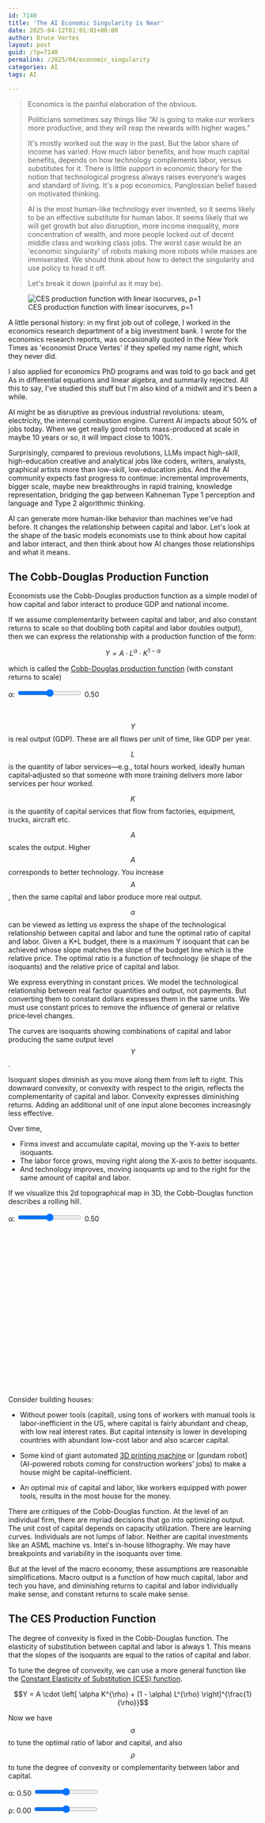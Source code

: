 ```yaml
---
id: 7140
title: 'The AI Economic Singularity is Near'
date: 2025-04-12T01:01:01+00:00
author: Druce Vertes
layout: post
guid: /?p=7140
permalink: /2025/04/economic_singularity
categories: AI
tags: AI

---
```

> Economics is the painful elaboration of the obvious.
>
> Politicians sometimes say things like “AI is going to make our workers more productive, and they will reap the rewards with higher wages."
>
> It's mostly worked out the way in the past. But the labor share of income has varied. How much labor benefits, and how much capital benefits, depends on how technology complements labor, versus substitutes for it. There is little support in economic theory for the notion that technological progress always raises everyone’s wages and standard of living. It's a pop economics, Panglossian belief based on motivated thinking. 
>
>AI is the most human-like technology ever invented, so it seems likely to be an effective substitute for human labor. It seems likely that we will get growth but also disruption, more income inequality, more concentration of wealth, and more people locked out of decent middle class and working class jobs. The worst case would be an 'economic singularity' of robots making more robots while masses are immiserated. We should think about how to detect the singularity and use policy to head it off.
>
>Let's break it down (painful as it may be).
<figure>
  <img
  src="/assets/2025/ces-flat-small.png"
  alt="CES production function with linear isocurves, ρ=1">
	<figcaption>CES production function with linear isocurves, ρ=1</figcaption>
</figure>


<!--more-->
<script src="https://cdn.plot.ly/plotly-latest.min.js"></script>

A little personal history: in my first job out of college, I worked in the economics research department of a big investment bank. I wrote for the economics research reports, was occasionally quoted in the New York Times as 'economist Druce Vertes' if they spelled my name right, which they never did. 

I also applied for economics PhD programs and was told to go back and get As in differential equations and linear algebra, and summarily rejected. All this to say, I've studied this stuff but I'm also kind of a midwit and it's been a while. 

AI might be as disruptive as previous industrial revolutions: steam, electricity, the internal combustion engine. Current AI impacts about 50% of jobs today. When we get really good robots mass-produced at scale in maybe 10 years or so, it will impact close to 100%. 

Surprisingly, compared to previous revolutions, LLMs impact high-skill, high-education creative and analytical jobs like coders, writers, analysts, graphical artists more than low-skill, low-education jobs. And the AI community expects fast progress to continue: incremental improvements, bigger scale, maybe new breakthroughs in rapid training, knowledge representation, bridging the gap between Kahneman Type 1 perception and language and Type 2 algorithmic thinking.

AI can generate more human-like behavior than machines we've had before. It changes the relationship between capital and labor. Let's look at the shape of the basic models economists use to think about how capital and labor interact, and then think about how AI changes those relationships and what it means.

## The Cobb-Douglas Production Function

Economists use the Cobb-Douglas production function as a simple model of how capital and labor interact to produce GDP and national income.

If we assume complementarity between capital and labor, and also constant returns to scale so that doubling both capital and labor doubles output), then we can express the relationship with a production function of the form:

$$Y = A \cdot L^{\alpha} \cdot K^{1-\alpha}$$

which is called the [Cobb-Douglas production function](https://en.wikipedia.org/wiki/Cobb%E2%80%93Douglas_production_function) (with constant returns to scale)


<!-- 2D Isoquant Chart -->
<div class="slider-container-2d">
  <label for="alpha-slider-2d">α: </label>
  <input
    type="range"
    id="alpha-slider-2d"
    min="0.01"
    max="0.99"
    step="0.01"
    value="0.50"
  />
  <span id="alpha-value-2d">0.50</span>
</div>

<div id="isoquant-plot-2d"></div>

<script>
  // 2D variables
  const Y_levels2d    = [1,2,3,4,5,6,7];
  const BUDGET2d      = 8;     // K + L = 8
  const N2d           = 500;
  const XMAX2d        = 10;
  const Lgrid2d       = Array.from({length: N2d}, (_, i) => XMAX2d * (i+1)/N2d);

  function makeTraces2d(alpha2d) {
    const beta2d = 1 - alpha2d;

    // 1) Isoquants for Y=1…7
    const isoTraces2d = Y_levels2d.map(Y => ({
      x: Lgrid2d,
      y: Lgrid2d.map(l => Math.pow(Y / Math.pow(l, beta2d), 1/alpha2d)),
      mode: 'lines',
      name: `Y = ${Y}`
    }));

    // 2) Compute max Y* under K+L = BUDGET2d:
    const Yopt2d = BUDGET2d * Math.pow(alpha2d, alpha2d) * Math.pow(beta2d, beta2d);

    // 3) Isoquant at Y*
    const optTrace2d = {
      x: Lgrid2d,
      y: Lgrid2d.map(l => Math.pow(Yopt2d / Math.pow(l, beta2d), 1/alpha2d)),
      mode: 'lines',
      name: `Optimal Y* = ${Yopt2d.toFixed(2)}`,
      line: { width: 3 }
    };

    // 4) Budget line K+L = BUDGET2d
    const budgetTrace2d = {
      x: [0, BUDGET2d],
      y: [BUDGET2d, 0],
      mode: 'lines',
      name: `Budget (K+L = ${BUDGET2d})`,
      line: { dash: 'dash', width: 2, color: 'grey' },
      hoverinfo: 'none'
    };

    return [...isoTraces2d, optTrace2d, budgetTrace2d];
  }

  const layout2d = {
    width: 600,
    height: 600,
    xaxis: { title: 'Labor (L)', range: [0, XMAX2d] },
    yaxis: {
      title: 'Capital (K)',
      range: [0, XMAX2d],
      scaleanchor: 'x',
      scaleratio: 1
    },
    margin: { t: 50, l: 50, r: 20, b: 50 }
  };

  const slider2d = document.getElementById('alpha-slider-2d');
  const alphaValueSpan2d = document.getElementById('alpha-value-2d');
  let alpha2d = parseFloat(slider2d.value);

  function updateTitle2d(a) {
    const b    = 1 - a;
    const Yopt = BUDGET2d * Math.pow(a, a) * Math.pow(b, b);
    return `Isoquants (Y=1…7), Optimal Y*=${Yopt.toFixed(2)} at budget K+L=${BUDGET2d} (α=${a.toFixed(2)}, β=${b.toFixed(2)})`;
  }

  // Initial draw
  layout2d.title = updateTitle2d(alpha2d);
  Plotly.newPlot('isoquant-plot-2d', makeTraces2d(alpha2d), layout2d, {responsive: true});

  // On slider move
  slider2d.addEventListener('input', () => {
    alpha2d = parseFloat(slider2d.value);
    alphaValueSpan2d.textContent = alpha2d.toFixed(2);

    const newLayout = { title: updateTitle2d(alpha2d) };
    Plotly.react(
      'isoquant-plot-2d',
      makeTraces2d(alpha2d),
      Object.assign({}, layout2d, newLayout)
    );
  });
</script>

<br />
&nbsp;
<br />

$$Y$$ is real output (GDP). These are all flows per unit of time, like GDP per year.

$$L$$ is the quantity of labor services—e.g., total hours worked, ideally human capital‑adjusted so that someone with more training delivers more labor services per hour worked.

$$K$$ is the quantity of capital services that flow from factories, equipment, trucks, aircraft etc. 

$$A$$ scales the output. Higher $$A$$ corresponds to better technology. You increase $$A$$, then the same capital and labor produce more real output.

$$\alpha$$ can be viewed as letting us express the shape of the technological relationship between capital and labor and tune the optimal ratio of capital and labor. Given a K+L budget, there is a maximum Y isoquant that can be achieved whose slope matches the slope of the budget line which is the relative price. The optimal ratio is a function of technology (ie shape of the isoquants) and the relative price of capital and labor.

We express everything in constant prices. We model the technological relationship between real factor quantities and output, not payments. But converting them to constant dollars expresses them in the same units. We must use constant prices to remove the influence of general or relative price‑level changes.

The curves are isoquants showing combinations of capital and labor producing the same output level $$Y$$. 

Isoquant slopes diminish as you move along them from left to right. This downward convexity, or convexity with respect to the origin, reflects the complementarity of capital and labor. Convexity expresses diminishing returns. Adding an additional unit of one input alone becomes increasingly less effective. 

Over time, 

- Firms invest and accumulate capital, moving up the Y-axis to better isoquants. 
- The labor force grows, moving right along the X-axis to better isoquants. 
- And technology improves, moving isoquants up and to the right for the same amount of capital and labor. 

If we visualize this 2d topographical map in 3D, the Cobb-Douglas function describes a rolling hill.

<!-- 3D Cobb–Douglas Surface -->
<div class="slider-container-3d">
  <label for="alpha-slider-3d">α: </label>
  <input
    type="range"
    id="alpha-slider-3d"
    min="0.01"
    max="0.99"
    step="0.01"
    value="0.50"
  />
  <span id="alpha-value-3d">0.50</span>
</div>

<div id="isoquant-plot-3d" style="height:300px;"></div>

<script>
  // 3D variables
  const N3d     = 50;
  const XMAX3d  = 10;
  const Lgrid3d = Array.from({ length: N3d }, (_, i) => XMAX3d * (i + 1) / N3d);
  const Kgrid3d = Array.from({ length: N3d }, (_, i) => XMAX3d * (i + 1) / N3d);

  function makeSurface3d(alpha3d) {
    const beta3d = 1 - alpha3d;
    const z = Kgrid3d.map(k =>
      Lgrid3d.map(l => 2 * Math.pow(l, beta3d) * Math.pow(k, alpha3d))
    );
    return [{
      type: 'surface',
      x: Lgrid3d,
      y: Kgrid3d,
      z: z,
      contours: {
        z: {
          show: true,
          usecolormap: true,
          highlightcolor: "#42f462",
          project: { z: true }
        }
      }
    }];
  }

  const layout3d = {
    title: 'Cobb–Douglas Surface (α=0.50, β=0.50)',
    scene: {
      xaxis: { title: 'Labor (L)', range: [0, XMAX3d] },
      yaxis: { title: 'Capital (K)', range: [0, XMAX3d] },
      zaxis: { title: 'Output Y', rangemode: 'tozero' },
      camera: {
        eye: { x: -1.5, y: -1.5, z: 1.2 }
      }
    },
    margin: { l: 0, r: 0, b: 0, t: 50 }
  };

  const slider3d = document.getElementById('alpha-slider-3d');
  const alphaValueSpan3d = document.getElementById('alpha-value-3d');
  let alpha3d = parseFloat(slider3d.value);

  Plotly.newPlot('isoquant-plot-3d', makeSurface3d(alpha3d), layout3d, { responsive: true });

  slider3d.addEventListener('input', () => {
    alpha3d = parseFloat(slider3d.value);
    alphaValueSpan3d.textContent = alpha3d.toFixed(2);
    const beta3d = 1 - alpha3d;
    const newTitle = `Cobb–Douglas Surface (α=${alpha3d.toFixed(2)}, β=${beta3d.toFixed(2)})`;

    Plotly.react(
      'isoquant-plot-3d',
      makeSurface3d(alpha3d),
      Object.assign({}, layout3d, { title: newTitle })
    );
  });
</script>
<br />
&nbsp;
<br />

Consider building houses:

- Without power tools (capital), using tons of workers with manual tools is labor-inefficient in the US, where capital is fairly abundant and cheap, with low real interest rates. But capital intensity is lower in developing countries with abundant low-cost labor and also scarcer capital.
  
- Some kind of giant automated [3D printing machine](https://www.youtube.com/watch?v=vL2KoMNzGTo) or [gundam robot](AI-powered robots coming for construction workers' jobs) to make a house might be capital-inefficient.
  
- An optimal mix of capital and labor, like workers equipped with power tools, results in the most house for the money.

There are critiques of the Cobb-Douglas function. At the level of an individual firm, there are myriad decisions that go into optimizing output. The unit cost of capital depends on capacity utilization. There are learning curves. Individuals are not lumps of labor. Neither are capital investments like an ASML machine vs. Intel's in-house lithography. We may have breakpoints and variability in the isoquants over time. 

But at the level of the macro economy, these assumptions are reasonable simplifications. Macro output is a function of how much capital, labor and tech you have, and diminishing returns to capital and labor individually make sense, and constant returns to scale make sense.

## The CES Production Function

The degree of convexity is fixed in the Cobb-Douglas function. The elasticity of substitution between capital and labor is always 1. This means that the slopes of the isoquants are equal to the ratios of capital and labor.

To tune the degree of convexity, we can use a more general function like the [Constant Elasticity of Substitution (CES) function](https://en.wikipedia.org/wiki/Constant_elasticity_of_substitution).

$$Y = A \cdot \left[ \alpha K^{\rho} + (1 - \alpha) L^{\rho} \right]^{\frac{1}{\rho}}$$

Now we have $$\alpha$$ to tune the optimal ratio of labor and capital, and also $$\rho$$ to tune the degree of convexity or complementarity between labor and capital.


<!-- CES Isoquant Plot -->
<div style="margin-bottom:1em;">
  <label for="alpha-slider-ces">α: <span id="alpha-value-ces">0.50</span></label>
  <input
    id="alpha-slider-ces"
    type="range"
    min="0.01"
    max="0.99"
    step="0.01"
    value="0.5"
  >
</div>
<div style="margin-bottom:1em;">
  <label for="rho-slider-ces">ρ: <span id="rho-value-ces">0.00</span></label>
  <input
    id="rho-slider-ces"
    type="range"
    min="-1.00"
    max="1.00"
    step="0.01"
    value="0"
  >
</div>
<div id="isoquant-plot-ces" style="width:600px;height:600px;"></div>

<script>
  // === Parameters & Grids ===
  const CES_Y_LEVELS    = [1,2,3,4,5,6,7];
  const CES_N           = 500;
  const CES_XMAX        = 10;
  const CES_LGRID       = Array.from({length: CES_N}, (_, i) => CES_XMAX * (i+1)/CES_N);
  const CES_PLOT_ID     = 'isoquant-plot-ces';

  // === Build Isoquant Traces for CES, with ρ→0 fallback ===
  function makeCesTraces(alpha, rho) {
    const beta = 1 - alpha;
    return CES_Y_LEVELS.map(Y => {
      return {
        x: CES_LGRID,
        y: CES_LGRID.map(L => {
          if (Math.abs(rho) < 1e-6) {
            // ρ≈0 → Cobb‑Douglas: Y = L^β * K^α  ⇒  K = (Y / L^β)^(1/α)
            return Math.pow(Y / Math.pow(L, beta), 1/alpha);
          } else {
            // CES: Y^ρ = α K^ρ + β L^ρ  ⇒  K = [(Y^ρ - β L^ρ)/α]^(1/ρ)
            const inner = Math.pow(Y, rho) - beta * Math.pow(L, rho);
            return inner <= 0
              ? NaN
              : Math.pow(inner / alpha, 1 / rho);
          }
        }),
        mode: 'lines',
        name: `Y = ${Y}`
      };
    });
  }

  // === Layout ===
  const layoutCes = {
    width: 600,
    height: 600,
    title: `CES Isoquants (Y=1…7) (α=0.50, ρ=0.00)`,
    xaxis: { title: 'Labor (L)', range: [0, CES_XMAX] },
    yaxis: {
      title: 'Capital (K)',
      range: [0, CES_XMAX],
      scaleanchor: 'x',
      scaleratio: 1
    },
    margin: { t: 50, l: 50, r: 20, b: 50 }
  };

  // === Initial Draw ===
  let alphaCes = parseFloat(document.getElementById('alpha-slider-ces').value);
  let rhoCes   = parseFloat(document.getElementById('rho-slider-ces').value);

  Plotly.newPlot(
    CES_PLOT_ID,
    makeCesTraces(alphaCes, rhoCes),
    layoutCes,
    { responsive: true }
  );

  // === Update Function ===
  function updateCesPlot() {
    alphaCes = parseFloat(document.getElementById('alpha-slider-ces').value);
    rhoCes   = parseFloat(document.getElementById('rho-slider-ces').value);

    document.getElementById('alpha-value-ces').textContent = alphaCes.toFixed(2);
    document.getElementById('rho-value-ces').textContent   = rhoCes.toFixed(2);

    const newTitle = `CES Isoquants (Y=1…7) (α=${alphaCes.toFixed(2)}, ρ=${rhoCes.toFixed(2)})`;

    Plotly.react(
      CES_PLOT_ID,
      makeCesTraces(alphaCes, rhoCes),
      Object.assign({}, layoutCes, { title: newTitle })
    );
  }

  // === Wire Up Sliders ===
  document.getElementById('alpha-slider-ces')
          .addEventListener('input', updateCesPlot);
  document.getElementById('rho-slider-ces')
          .addEventListener('input', updateCesPlot);
</script>


Explaining the function of $$\rho$$:

- When $$\rho$$ = 0, we get the Cobb-Douglas function. 
- When $$\rho$$ is between 0 and 1, the isoquants are less convex (flatter) than Cobb-Douglas.
- When $$\rho$$ < 0, the isoquants are more convex than Cobb-Douglas.
- When $$\rho$$ = 1, the isoquants are linear, and labor and capital are perfect substitutes.
- When $$\rho$$ < 1, we have convexity and diminishing returns as we add one unit of labor or capital.
- When $$\rho \rightarrow -\infty$$, the isoquants are right angles, the ratio of capital and labor is fixed, capital and labor are perfect complements, additional capital or labor has 0 marginal product. (But we run into numerical precision problems when we make the slider range bigger)
- We always have constant returns to scale, doubling labor and capital doubles production.


## The Singularity

If you have capital that is a perfect substitute for labor (like a robot), then the form of the production function is:

$$Y=A \cdot [\alpha L + (1 - \alpha) K]$$

Try it, set $$\rho$$ to 1 in the CES function. Isoquants are straight lines.

<figure>
  <img
  src="/assets/2025/ces-flat-small.png"
  alt="CES production function with linear isocurves, ρ=1">
	<figcaption>CES production function with linear isocurves, ρ=1</figcaption>
</figure>


Think of this as the edge case where we can build a humanoid robot that anywhere and everywhere could work exactly like a human.

If the isoquants are flat, then in practice you really only have one factor of production since labor and capital are perfect substitutes. Labor can only demand a wage equal to the cost of renting the functionally identical robot.

If you have the convex unit-elastic Cobb-Douglas production function, and perfect competition in labor markets, leading to workers being paid their marginal product, then the labor share of national income will equal the capital share. In the idealized classical economics world, firms will keep hiring until the next worker they add does not increase production enough to offset their wages. And the slope of the isoquants defines how much additional labor is worth relative to capital, it determines the wage rate. And unit elasticity of substitution between labor and capital under Cobb-Douglas means that as wages go up and the labor demanded goes down, the wage increase offsets lower employment exactly, so labor income remains the same.

Under Cobb-Douglas, wages will always rise as technology improves productivity and the labor share of national income will stay constant. This has very roughly been the case in the past, *contra* thinkers like Marx. But possibly only with the help of unions and policy choices to help counter the threat of Communism. 

The important thing to note is that the Cobb-Douglas function forces income share equality between labor and capital factor incomes. If you move to the CES function, math alone doesn’t force it to happen, you need to parameterize it with $$\alpha=0.5, \rho=0$$  to achieve unit elasticity of substitution (or match $$\rho$$ to a different $$\alpha \neq 0.5$$). More convexity and complementarity means a higher labor share, less convexity means a lower labor share.

There is no theoretical reason $$\rho$$ must be equal to 0. And in fact the labor share has been [declining since around 1970](https://fred.stlouisfed.org/graph/?id=LABSHPUSA156NRUG), although it's still above 50%. 

As you move $$\rho$$ toward 1, the labor share decreases.

Technology that is labor-assisting and highly complementary to labor sharpens the curves of the isoquants. A power tool increases the productivity of the individual who wields it. Or an AI assistant may increase the productivity of a radiologist analyzing images. 

A technology that is labor-replacing flattens the curves of the isoquants. Tap-to-pay completely eliminates the jobs of subway token clerks. It perfectly substitutes for them.

More than most technologies in the past, AI is more human-like and probably more labor-replacing across a wider range of occupations.

All that is really required for AI to favor capital over labor is for AI to flatten the isoquants, to increase the elasticity of substitution, to be less complementary to human labor than existing technologies.

But it could collapse the tradeoff between labor and capital.

## A little Economic History

We've passed through a few industrial revolutions: 

- The first industrial revolution of steam and rail and telegraphs starting in the late 1700s.

- The second industrial revolution of oil, cars, electric power, starting in the late 1800s.

- A third industrial revolution of analog electronics, TV and radio, and then digital electronics, computers, the web, mobile/cloud, starting in the 1950s.

- Now maybe we can consider AI the fourth.

When we transitioned from horses and buggies to automobiles, we no longer needed buggy drivers and whip makers and stable hands, but we needed (much more productive) truck drivers and auto mechanics. 

When we went to factories on assembly lines with power tools, we needed electricians and workers who could handle them.

Every buggy driver could probably get retrained as a truck driver and certainly a lot of them could get trained as mechanics and even engineers.

That being said, labor adjustment takes a long time, there are winners and losers, and some people's livelihoods don't recover in their lifetimes. And that's assuming the best case that there is an eventual adjustment. Potentially the new jobs might totally different and out of reach for retraining.

I'm here to tell you that the pop economics that technology always eventually leads to universal standard of living progress, always raises productivity and therefore wages in tandem, is bunk. Theory deoesn't say that. History kind of said that, but it's been a lot less true the last 50 years or so in the US, as the capital share has risen.

Consider the horse. The horse was a very versatile source of transportation and power. It ran on hay and water and could navigate bad roads and hostile off-road environments. Steam and then internal combustion engines came along, with railroads and better roads everwhere, and ultimately replaced horses by being better and cheaper. This time around, we might be the horse.

Even in ideal competitive markets, the optimistic view depends on a degree of complementarity between labor and capital that may no longer exist in a world full of AI. And in the imperfect real world, the balance of market and political power between labor and capital has a significant impact. If labor and capital were perfect complements, square isoquants, fixed ratio of labor and capital, then whoever was in a stronger bargaining position , scarcer, better organized, more political power, would get the lion's share of national income)

Most jobs don't require all of humans' creativity and knowledge. And your brain is just a slow, biased pattern-matcher trained on questionable data. Just like AI, but worse. In many but not all respects currently, but in 20 years, who knows?


## A robot boot, stamping on a human face, forever?

There are tasks where a good AI today is better than the average human under some time budget. [Take radiology](https://www.medpagetoday.com/radiology/diagnosticradiology/110112). Maybe a 90th-percentile radiologist is better than AI if you give them 30 seconds, and maybe the average doctor is better if you give them 2 minutes. (Made-up numbers, although there is literature on this).

But AI improves. Next year, the 90th percentile becomes the 95th, and the average doctor needs 15 minutes to match the AI or can't beat the AI no matter how long you give them.

Every year AI becomes better than a larger percentage of humans, at a larger  percentage of tasks. AI scientists have learned the [bitter lesson](https://www.cs.utexas.edu/~eunsol/courses/data/bitter_lesson.pdf), which is that general methods and lots of data and compute are all it takes to beat humans at most tasks. GPU go brrr. Clever algorithms designed to mimic how humans solve problems generally just make things worse. Humans currently have an edge in adaptability, in fast learning without as much data and compute, in critical thinking. But we may not be special snowflakes who will always be a step or two ahead of the machines. In 20 years, who knows.

Now, radiology is a high-stakes, high skill use case. Typically in these use cases in 2025:

$$AI < human < human + AI $$

If a radiologist takes 10 minutes to review a case, they might continue to do that with an AI assistant as part of a structured workflow. First the radiologist reviews and highlights areas of concern, then the AI gives a probability of diagnosis on those areas and highlights other areas. AI can even bring up relevant literature and the doctor can ask for detailed comparisons with reference scans. AI writes the first draft of report based on doctor's instructions, and the doctor edits. 

In this way the human input remains similar but the output could be significantly higher quality with the help of AI. (Assuming the market and insurance companies don't demand more automation and less human input.)

Something like medical care is a superior good, people consume more as their income goes up. It might be an income-proportional-good, you might even demand the same amount in nominal terms if the price goes down. AI automates the work but there is a lot of demand for better work. 

But in many occupations, we are not going to raise the quality bar. If you can have a long-distance truck convoy of 10 trucks supervised by 1 or 2 humans, or 10 robot hotel housekeepers supervised by one human, you get rid of the extra humans. 

We can imagine a factory where the robots can maintain and repair each other. You still need humans to design factories and robots, write and debug and improve software. For now, anyway.

The level of skill that a human needs, in order to be able to do something better than AI, can increase beyond what the vast majority of humans can do, for the vast majority of the daily tasks needed to maintain civilization. You are only going to hire the human for a task and at a wage where they are cheaper and less trouble than a robot, which might not leave many jobs or much wages at all. There is always going to be some job, but it might be as an influencer (digital tout), or livestreaming yourself as a freak doing a gross-out act on ['Dum Dummies' from Black Mirror](https://en.wikipedia.org/wiki/Common_People_(Black_Mirror)) and it might not pay much. 

Maybe there is a modest demand response, society gets richer, there is more demand for hotels and goods transport. But you don't automatically 10X demand when you 10X productivity, and it's hard for the housekeepers to retrain into jobs AI can't do. 

It is not at all a given that when technology destroys some jobs, it creates other, higher-paying jobs. You need to parameterize the equations to make that happen. I would argue that there is a good chance that AI changes the parameters dramatically in the other direction. 

Potentially we can end up with robots building more robots, and an economic singularity where capital grows exponentially and wealth concentrates completely, while humans are immiserated. 

If you combine AI with globalization, neoliberalism, loss of organized labor power etc., it upends the economic assumptions that underlie past wage growth. 

Maybe we aren’t quite there yet. Maybe everybody will just get better at their jobs, and even midwits and less educated people can do software development and analytical jobs with AI. And we can shorten workweeks. But what would be the incentive to shorten workweeks in the absence of labor laws requiring it?

As a thought experiment, what is the difference between the state owning all the capital and being run by a politburo or junta, and a tiny number of individuals owning it, and writing all the rules of an economy and culture and marketplace of political ideas fully mediated by technology? To the extent capitalism works for most people, it requires competitive markets and not unlimited concentration of capital owned by a few, and serfdom and extraction for the rest.

That is what the robot singularity looks like in economic terms. That is the economic challenge we will eventually face as a civilization, along with questions of universal income, robot taxes, which citizens reap the benefits of AI, what happens to people and countries outside that circle, what happens to economic growth, freedom, fairness, civil liberties, democratic governance, human values and human purpose. 

We are ill-equipped to confront these questions. Even the places people think about them, the press, the universities, are under siege.

There is a risk of the fall of Rome, technofeudalism, barbarism. Maybe not next year, maybe not in 10 years, but it might be where we are headed. 

At least, not knowing exactly how the tech and the equations evolve, we need to be mindful of that possibility.

In the final analysis, everything is endogenous, at least to the extent humans can understand it. AI changes human sytems a lot, and it seems impossible to say how. It would behoove us to be a little humble, and cautious, and not rely purely on historical parallels where maybe there aren't any.


### Further reading:

[Rise of the Robots: Technology and the Threat of a Jobless Future, by Martin Ford](https://a.co/d/65Ql7CO)

[The Economic Singularity: Artificial intelligence and the death of capitalism, by Calum Chace](https://a.co/d/8EaMGeu)

[Displacement or Complementarity? The Labor Market Impact of Generative AI, by Wilbur Xinyuan Chen, Suraj Srinivasan, Saleh Zakerinia](https://www.hbs.edu/ris/Publication%20Files/25-039_05fbec84-1f23-459b-8410-e3cd7ab6c88a.pdf)

[The Simple Macroeconomics of AI, by David Autor](https://economics.mit.edu/sites/default/files/2024-05/The%20Simple%20Macroeconomics%20of%20AI.pdf)

[Automation and New Tasks: How Technology Displaces and Reinstates Labor, by Daron Acemoglu and Pascual Restrepo](https://economics.mit.edu/sites/default/files/publications/Automation%20and%20New%20Tasks%20-%20How%20Technology%20Displace.pdf)

[Fed Governor Michael Barr: Artificial Intelligence and the Labor Market: A Scenario-Based Approach](https://www.federalreserve.gov/newsevents/speech/barr20250509a.htm?utm_source=substack&utm_medium=email)
